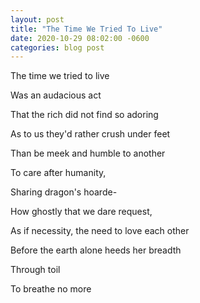 ```yaml
---
layout: post
title: "The Time We Tried To Live"
date: 2020-10-29 08:02:00 -0600
categories: blog post
---
```


The time we tried to live

Was an audacious act

That the rich did not find so adoring

As to us they'd rather crush under feet

Than be meek and humble to another

To care after humanity,

Sharing dragon's hoarde-

How ghostly that we dare request,

As if necessity, the need to love each other

Before the earth alone heeds her breadth

Through toil

To breathe no more
